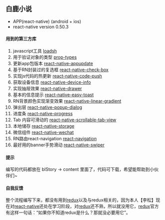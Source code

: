 ## 白鹿小说

- APP(react-native)  (android + ios)
- react-native  version  0.50.3

#### 用到的第三方库

1. javascript工具 [loadsh](http://www.css88.com/doc/lodash/)
2. 用于验证对象的类型 [prop-types](http://www.hangge.com/blog/cache/detail_1743.html)
3. 更新app包版本 [react-native-appupdate](https://www.npmjs.com/package/react-native-appupdate) 
4. 基于RN封装过的复选框 [react-native-check-box](https://www.npmjs.com/package/react-native-checkbox)
5. 实现js代码的热更新 [react-native-code-push](https://github.com/Microsoft/react-native-code-push) 
6. 获取设备信息 [react-native-device-info](https://www.npmjs.com/package/rn-device-info)
7. 实现抽屉效果 [react-native-drawer](https://www.npmjs.com/package/react-native-drawer) 
8. 基本的信息提示 [react-native-easy-toast](http://www.qingpingshan.com/rjbc/az/135457.html)
9. RN背景颜色实现渐变效果 [react-native-linear-gradient](https://github.com/react-native-community/react-native-linear-gradient)
10. 弹出层 [react-native-popup-dialog](https://www.npmjs.com/package/react-native-popup-dialog) 
11. 进度条 [react-native-progress](https://www.npmjs.com/package/react-native-progress)
12. Tab 内容可滑动的 [react-native-scrollable-tab-view](https://github.com/skv-headless/react-native-scrollable-tab-view)
13. 本地储存 [react-native-storage](https://www.npmjs.com/package/react-native-storage)
14. 微信组件 [react-native-wechat](https://www.jianshu.com/p/3f424cccb888)
15. RN路由react-navigation [react-navigation](https://github.com/react-navigation/react-navigation)
16. 最好用的banner手势滑动 [react-native-swiper](https://github.com/leecade/react-native-swiper)

#### 提示

编写的代码都放在 blStory -> content 里面了，代码可下载，希望能帮助到小伙伴们~

#### 自我反馈

整个流程编写下来，都没有用到[redux](http://cn.redux.js.org/)以及与redux相关的，因为本人【李松】现在对[react-native](https://facebook.github.io/react-native)还处在学习阶段，对[redux](http://cn.redux.js.org/)还不熟，所以就没用它，[redux](http://cn.redux.js.org/)官方有这样一句话：“如果你不知道redux是什么？那就没必要用它”。



